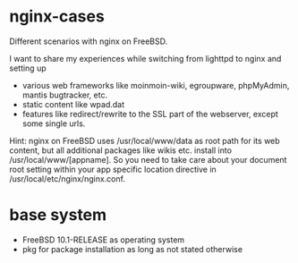 # nginx-cases
Different scenarios with nginx on FreeBSD.

I want to share my experiences while switching from lighttpd to nginx and setting up 
* various web frameworks like moinmoin-wiki, egroupware, phpMyAdmin, mantis bugtracker, etc.
* static content like wpad.dat
* features like redirect/rewrite to the SSL part of the webserver, except some single urls.

Hint: nginx on FreeBSD uses /usr/local/www/data as root path for its web content, but all additional packages like wikis etc. install into /usr/local/www/[appname]. So you need to take care about your document root setting within your app specific location directive in /usr/local/etc/nginx/nginx.conf.

# base system
* FreeBSD 10.1-RELEASE as operating system
* pkg for package installation as long as not stated otherwise
